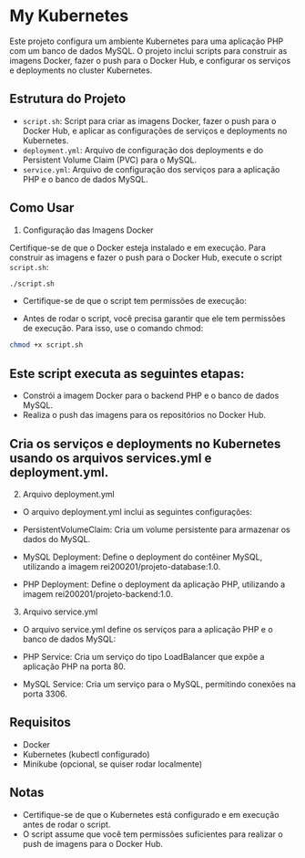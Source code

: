 

# My Kubernetes

Este projeto configura um ambiente Kubernetes para uma aplicação PHP com um banco de dados MySQL. O projeto inclui scripts para construir as imagens Docker, fazer o push para o Docker Hub, e configurar os serviços e deployments no cluster Kubernetes.

## Estrutura do Projeto

- `script.sh`: Script para criar as imagens Docker, fazer o push para o Docker Hub, e aplicar as configurações de serviços e deployments no Kubernetes.
- `deployment.yml`: Arquivo de configuração dos deployments e do Persistent Volume Claim (PVC) para o MySQL.
- `service.yml`: Arquivo de configuração dos serviços para a aplicação PHP e o banco de dados MySQL.

## Como Usar

1. Configuração das Imagens Docker

Certifique-se de que o Docker esteja instalado e em execução. Para construir as imagens e fazer o push para o Docker Hub, execute o script `script.sh`:

```bash
./script.sh
```

- Certifique-se de que o script tem permissões de execução:

- Antes de rodar o script, você precisa garantir que ele tem permissões de execução. Para isso, use o comando chmod:

```bash
chmod +x script.sh
```

## Este script executa as seguintes etapas:

- Constrói a imagem Docker para o backend PHP e o banco de dados MySQL.
- Realiza o push das imagens para os repositórios no Docker Hub.

## Cria os serviços e deployments no Kubernetes usando os arquivos services.yml e deployment.yml.

2. Arquivo deployment.yml
- O arquivo deployment.yml inclui as seguintes configurações:

- PersistentVolumeClaim: Cria um volume persistente para armazenar os dados do MySQL.
- MySQL Deployment: Define o deployment do contêiner MySQL, utilizando a imagem rei200201/projeto-database:1.0.
- PHP Deployment: Define o deployment da aplicação PHP, utilizando a imagem rei200201/projeto-backend:1.0.

3. Arquivo service.yml
- O arquivo service.yml define os serviços para a aplicação PHP e o banco de dados MySQL:

- PHP Service: Cria um serviço do tipo LoadBalancer que expõe a aplicação PHP na porta 80.
- MySQL Service: Cria um serviço para o MySQL, permitindo conexões na porta 3306.

## Requisitos
- Docker
- Kubernetes (kubectl configurado)
- Minikube (opcional, se quiser rodar localmente)

## Notas
- Certifique-se de que o Kubernetes está configurado e em execução antes de rodar o script.
- O script assume que você tem permissões suficientes para realizar o push de imagens para o Docker Hub.
